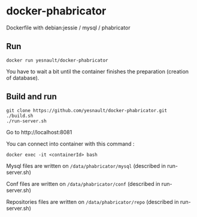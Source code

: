 docker-phabricator
==================
Dockerfile with debian:jessie / mysql / phabricator


Run
----
```
docker run yesnault/docker-phabricator
```

You have to wait a bit until the container finishes the preparation (creation of database).

Build and run
---------------

```
git clone https://github.com/yesnault/docker-phabricator.git
./build.sh
./run-server.sh
````

Go to http://localhost:8081

You can connect into container with this command :
```
docker exec -it <containerId> bash
```

Mysql files are written on `/data/phabricator/mysql` (described in run-server.sh)

Conf files are written on `/data/phabricator/conf` (described in run-server.sh)

Repositories files are written on `/data/phabricator/repo` (described in run-server.sh)

